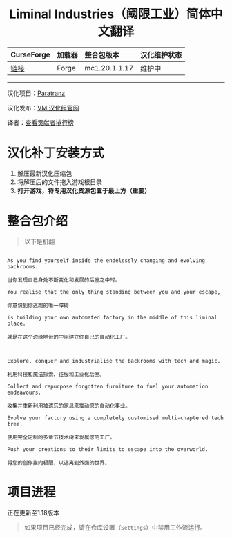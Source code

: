 <div align="center"> 
   <h1>Liminal Industries（阈限工业）简体中文翻译</h1>
</div>

| CurseForge     | 加载器     | 整合包版本         | 汉化维护状态 |
| :------------- | :--------- | :----------------- | :----------- |
| [链接](https://www.curseforge.com/minecraft/modpacks/liminal-industries) | Forge | mc1.20.1 1.17 | 维护中       |

---

汉化项目：[Paratranz](https://paratranz.cn/projects/15786)

汉化发布：[VM 汉化组官网](https://vmct-cn.top/modpacks/liminal-industries)

译者：[查看贡献者排行榜](https://paratranz.cn/projects/15786/leaderboard)

# 汉化补丁安装方式

1. 解压最新汉化压缩包
2. 将解压后的文件拖入游戏根目录
3. **打开游戏，将专用汉化资源包置于最上方（重要）**

# 整合包介绍

> 以下是机翻

~~~

As you find yourself inside the endelessly changing and evolving backrooms.

当你发现自己身处不断变化和发展的后室之中时。

You realise that the only thing standing between you and your escape,

你意识到你逃跑的唯一障碍

is building your own automated factory in the middle of this liminal place.

就是在这个边缘地带的中间建立你自己的自动化工厂。

 

Explore, conquer and industrialise the backrooms with tech and magic.

利用科技和魔法探索、征服和工业化后室。

Collect and repurpose forgotten furniture to fuel your automation endeavours.

收集并重新利用被遗忘的家具来推动您的自动化事业。

Evolve your factory using a completely customised multi-chaptered tech tree.

使用完全定制的多章节技术树来发展您的工厂。

Push your creations to their limits to escape into the overworld.

将您的创作推向极限，以逃离到外面的世界。

~~~

# 项目进程

正在更新至1.18版本

> 如果项目已经完成，请在仓库设置（`Settings`）中禁用工作流运行。
